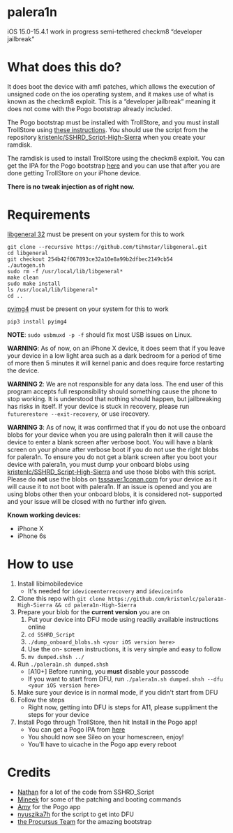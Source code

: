 # palera1n
iOS 15.0-15.4.1 work in progress semi-tethered checkm8 “developer jailbreak“

# What does this do?
It does boot the device with amfi patches, which allows the execution of unsigned code on the ios operating system, and it makes use of what is known as the checkm8 exploit. This is a “developer jailbreak“ meaning it does not come with the Pogo bootstrap already included.

The Pogo bootstrap must be installed with TrollStore, and you must install TrollStore using [these instructions](https://github.com/opa334/TrollStore/blob/main/install_with_sshrd.md). You should use the script from the repository [kristenlc/SSHRD_Script-High-Sierra](https://github.com/kristenlc/SSHRD_Script-High-Sierra) when you create your ramdisk.

The ramdisk is used to install TrollStore using the checkm8 exploit. You can get the IPA for the Pogo bootstrap [here](https://nightly.link/elihwyma/Pogo/workflows/build/main/Pogo.zip) and you can use that after you are done getting TrollStore on your iPhone device.

**There is no tweak injection as of right now.**

# Requirements
[libgeneral 32](https://github.com/tihmstar/libgeneral/tree/254b42f067893ce32a10e8a99b2dfbec2149cb54) must be present on your system for this to work
```
git clone --recursive https://github.com/tihmstar/libgeneral.git
cd libgeneral
git checkout 254b42f067893ce32a10e8a99b2dfbec2149cb54
./autogen.sh
sudo rm -f /usr/local/lib/libgeneral*
make clean
sudo make install
ls /usr/local/lib/libgeneral*
cd ..
```
[pyimg4](https://github.com/m1stadev/PyIMG4) must be present on your system for this to work
```
pip3 install pyimg4
```

**NOTE**: `sudo usbmuxd -p -f` should fix most USB issues on Linux.

<!-- **WARNING**: As of now, this is pretty unstable (atleast just on A11). On my A11 device, it has the deep sleep bug while booted with palera1n, and will kernel panic, or just not wake up until force rebooted, about a minute after being in sleep mode. Patching AMFI also seems to log you out of iCloud? -->

**WARNING**: As of now, on an iPhone X device, it does seem that if you leave your device in a low light area such as a dark bedroom for a period of time of more then 5 minutes it will kernel panic and does require force restarting the device.

**WARNING 2**: We are not responsible for any data loss. The end user of this program accepts full responsibility should something cause the phone to stop working. It is understood that nothing should happen, but jailbreaking has risks in itself. If your device is stuck in recovery, please run `futurerestore --exit-recovery`, or use irecovery.

**WARNING 3**: As of now, it was confirmed that if you do not use the onboard blobs for your device when you are using palera1n then it will cause the device to enter a blank screen after verbose boot. You will have a blank screen on your phone after verbose boot if you do not use the right blobs for palera1n. To ensure you do not get a blank screen after you boot your device with palera1n, you must dump your onboard blobs using [kristenlc/SSHRD_Script-High-Sierra](https://github.com/kristenlc/SSHRD_Script-High-Sierra) and use those blobs with this script. Please do **not** use the blobs on [tsssaver.1conan.com](https://tsssaver.1conan.com/v2/) for your device as it will cause it to not boot with palera1n. If an issue is opened and you are using blobs other then your onboard blobs, it is considered not- supported and your issue will be closed with no further info given.

**Known working devices:**
- iPhone X
- iPhone 6s

# How to use
1. Install libimobiledevice
    - It's needed for `ideviceenterrecovery` and `ideviceinfo`
2. Clone this repo with `git clone https://github.com/kristenlc/palera1n-High-Sierra && cd palera1n-High-Sierra`
3. Prepare your blob for the **current version** you are on
    1. Put your device into DFU mode using readily available instructions online
    2. `cd SSHRD_Script`
    3. `./dump_onboard_blobs.sh <your iOS version here>`
    4. Use the on- screen instructions, it is very simple and easy to follow
    5. `mv dumped.shsh ../`
4. Run `./palera1n.sh dumped.shsh`
    - \[A10+\] Before running, you **must** disable your passcode
    - If you want to start from DFU, run `./palera1n.sh dumped.shsh --dfu <your iOS version here>`
5. Make sure your device is in normal mode, if you didn't start from DFU
6. Follow the steps
    - Right now, getting into DFU is steps for A11, please suppliment the steps for your device
7. Install Pogo through TrollStore, then hit Install in the Pogo app!
    - You can get a Pogo IPA from [here](https://nightly.link/elihwyma/Pogo/workflows/build/main/Pogo.zip)
    - You should now see Sileo on your homescreen, enjoy!
    - You'll have to uicache in the Pogo app every reboot

# Credits
- [Nathan](https://github.com/verygenericname) for a lot of the code from SSHRD_Script
- [Mineek](https://github.com/mineek) for some of the patching and booting commands
- [Amy](https://github.com/elihwyma) for the Pogo app
- [nyuszika7h](https://github.com/nyuszika7h) for the script to get into DFU
- [the Procursus Team](https://github.com/ProcursusTeam) for the amazing bootstrap
